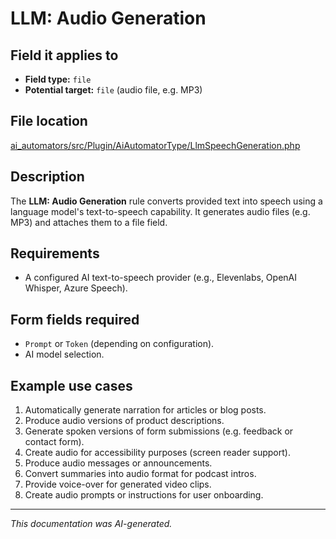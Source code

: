 # LLM: Audio Generation

## Field it applies to

- **Field type:** `file`
- **Potential target:** `file` (audio file, e.g. MP3)

## File location

[ai_automators/src/Plugin/AiAutomatorType/LlmSpeechGeneration.php](https://git.drupalcode.org/project/ai/-/blob/1.2.x/modules/ai_automators/src/Plugin/AiAutomatorType/LlmSpeechGeneration.php?ref_type=heads)

## Description

The **LLM: Audio Generation** rule converts provided text into speech using a language model's text-to-speech capability.
It generates audio files (e.g. MP3) and attaches them to a file field.

## Requirements

- A configured AI text-to-speech provider (e.g., Elevenlabs, OpenAI Whisper, Azure Speech).

## Form fields required

- `Prompt` or `Token` (depending on configuration).
- AI model selection.

## Example use cases

1. Automatically generate narration for articles or blog posts.
2. Produce audio versions of product descriptions.
3. Generate spoken versions of form submissions (e.g. feedback or contact form).
4. Create audio for accessibility purposes (screen reader support).
5. Produce audio messages or announcements.
6. Convert summaries into audio format for podcast intros.
7. Provide voice-over for generated video clips.
8. Create audio prompts or instructions for user onboarding.

---

*This documentation was AI-generated.*
